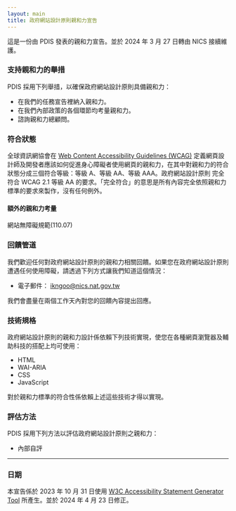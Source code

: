 ```yaml
---
layout: main
title: 政府網站設計原則親和力宣告
---
```


這是一份由 <span class="basic-information organization-name">PDIS</span> 發表的親和力宣告。並於 2024 年 3 月 27 日轉由 <span class="basic-information organization-name">NICS</span> 接續維護。

### 支持親和力的舉措

<span class="basic-information organization-name">PDIS</span> 採用下列舉措，以確保<span class="basic-information website-name">政府網站設計原則</span>具備親和力：

<ul class="organizational-effort accessibility-measures">
	<li>在我們的任務宣告裡納入親和力。</li>
	<li>在我們內部政策的各個環節均考量親和力。</li>
	<li>諮詢親和力總顧問。</li>
</ul>

### 符合狀態

全球資訊網協會在 <a href="https://www.w3.org/WAI/standards-guidelines/wcag/">Web Content Accessibility Guidelines (WCAG)</a> 定義網頁設計師及開發者應該如何促進身心障礙者使用網頁的親和力，在其中對親和力的符合狀態分成三個符合等級：等級 A、等級 AA、等級 AAA。<span class="basic-information website-name">政府網站設計原則</span>
	<span class="basic-information conformance-status" data-printfilter="lowercase">完全符合</span> <span class="basic-information conformance-standard"><span data-negate="">WCAG 2.1 等級 AA</span> 的要求。</span><span>「<span class="basic-information conformance-status">完全符合</span>」的意思是<span class="basic-information conformance-meaning">所有內容完全依照親和力標準的要求來製作，沒有任何例外</span>。</span>

#### 額外的親和力考量

<p class="basic-information conformance-additions">網站無障礙規範(110.07)</p>

### 回饋管道

我們歡迎任何對<span class="basic-information website-name">政府網站設計原則</span>的親和力相關回饋。如果您在<span class="basic-information website-name">政府網站設計原則</span>遭遇任何使用障礙，請透過下列方式讓我們知道這個情況：

<ul class="basic-information feedback h-card">
	<li>
	電子郵件：
	<a class="email u-email" href="mailto:ikngoo@nics.nat.gov.tw">ikngoo@nics.nat.gov.tw</a>
</li>
</ul>

我們會盡量在<span class="feedback responsetime">兩個工作天</span>內對您的回饋內容提出回應。

### 技術規格

<span class="basic-information website-name">政府網站設計原則</span>的親和力設計係依賴下列技術實現，使您在各種網頁瀏覽器及輔助科技的搭配上均可使用：

<ul class="technical-information technologies-used">
	<li>HTML</li>
	<li>WAI-ARIA</li>
	<li>CSS</li>
	<li>JavaScript</li>
</ul>

對於親和力標準的符合性係依賴上述這些技術才得以實現。

### 評估方法

<span class="basic-information organization-name">PDIS</span> 採用下列方法以評估<span class="basic-information website-name">政府網站設計原則</span>之親和力：

<ul class="technical-information assessment-approaches">
	<li>內部自評</li>
</ul>

<hr noshade="noshade">

### 日期

本宣告係於 <span class="basic-information statement-created-date">2023 年 10 月 31 日</span>使用 <a href="https://www.w3.org/WAI/planning/statements/">W3C Accessibility Statement Generator Tool</a> 所產生。並於 2024 年 4 月 23 日修正。
